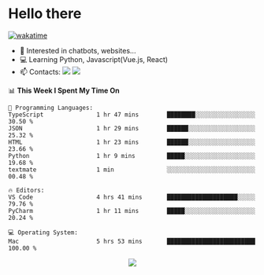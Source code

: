 # Hello there

[![wakatime](https://wakatime.com/badge/user/018bd4cf-9224-4729-b4f3-31fc6a93ca34.svg)](https://wakatime.com/@flamescoder)

- 👀 Interested in chatbots, websites...
- 💻 Learning Python, Javascript(Vue.js, React)
- 📫 Contacts: <a href="https://t.me/FlameCoder0_0" target="_blank"><img src="https://img.shields.io/badge/telegram-0088cc?logo=telegram&logoColor=white"/></a> <a href="https://discord.gg/3wt8QRndjm" target="_blank"><img src="https://img.shields.io/badge/discord-5865F2?logo=discord&logoColor=white"/></a>

<!--START_SECTION:waka-->
📊 **This Week I Spent My Time On** 

```text
💬 Programming Languages: 
TypeScript               1 hr 47 mins        ████████░░░░░░░░░░░░░░░░░   30.50 % 
JSON                     1 hr 29 mins        ██████░░░░░░░░░░░░░░░░░░░   25.32 % 
HTML                     1 hr 23 mins        ██████░░░░░░░░░░░░░░░░░░░   23.66 % 
Python                   1 hr 9 mins         █████░░░░░░░░░░░░░░░░░░░░   19.68 % 
textmate                 1 min               ░░░░░░░░░░░░░░░░░░░░░░░░░   00.48 % 

🔥 Editors: 
VS Code                  4 hrs 41 mins       ████████████████████░░░░░   79.76 % 
PyCharm                  1 hr 11 mins        █████░░░░░░░░░░░░░░░░░░░░   20.24 % 

💻 Operating System: 
Mac                      5 hrs 53 mins       █████████████████████████   100.00 % 
```


<!--END_SECTION:waka-->

<div align="center">
  <img src="https://komarev.com/ghpvc/?username=FlamesC0der&style=flat-square&color=red"/>
</div>
